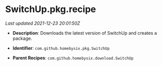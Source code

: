 # SwitchUp.pkg.recipe

_Last updated 2021-12-23 20:01:50Z_

- **Description**: Downloads the latest version of SwitchUp and creates a package.

- **Identifier**: `com.github.homebysix.pkg.SwitchUp`

- **Parent Recipes**: `com.github.homebysix.download.SwitchUp`
